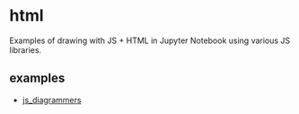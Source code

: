 # html
Examples of drawing with JS + HTML in Jupyter Notebook using various JS libraries.


## examples
+ [js_diagrammers](js_diagrammers.ipynb)
